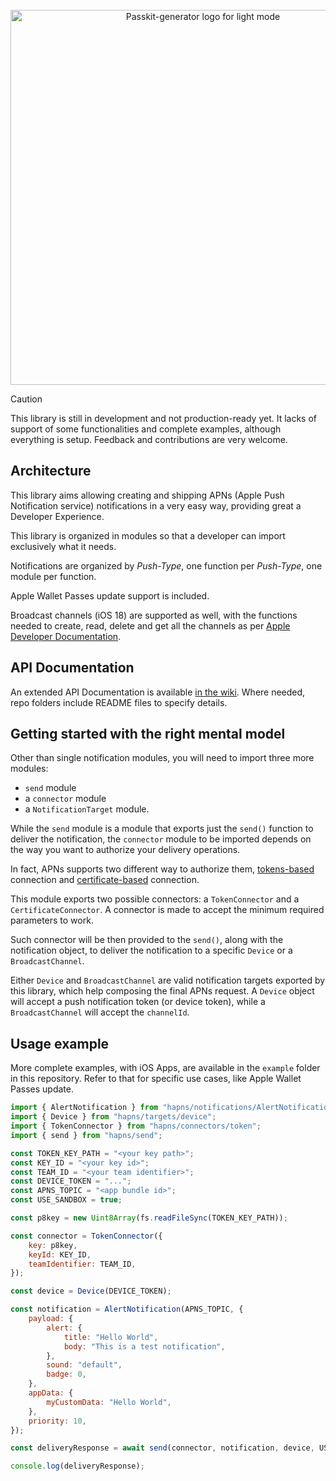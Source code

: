 <div align="center">
	<br>
	<picture>
		<source media="(prefers-color-scheme: dark)"
			srcset="https://github.com/alexandercerutti/hapns/raw/feature/readme/logo/assets/logo-dark.svg?sanitize=true"
			width="600"
		>
		<img
			width="600"
			alt="Passkit-generator logo for light mode"
			src="https://github.com/alexandercerutti/hapns/raw/feature/readme/logo/assets/logo-light.svg?sanitize=true"
		>
	</picture>
	<br>
</div>

> [!CAUTION]
> This library is still in development and not production-ready yet. It lacks of support of some functionalities and complete examples, although everything is setup. Feedback and contributions are very welcome.

## Architecture

This library aims allowing creating and shipping APNs (Apple Push Notification service) notifications in a very easy way, providing great a Developer Experience.

This library is organized in modules so that a developer can import exclusively what it needs.

Notifications are organized by _Push-Type_, one function per _Push-Type_, one module per function.

Apple Wallet Passes update support is included.

Broadcast channels (iOS 18) are supported as well, with the functions needed to create, read, delete and get all the channels as per [Apple Developer Documentation](https://developer.apple.com/documentation/usernotifications/setting-up-broadcast-push-notifications).

## API Documentation

An extended API Documentation is available [in the wiki](https://github.com/alexandercerutti/hapns/wiki/API-Documentation-Reference). Where needed, repo folders include README files to specify details.

## Getting started with the right mental model

Other than single notification modules, you will need to import three more modules:

- `send` module
- a `connector` module
- a `NotificationTarget` module.

While the `send` module is a module that exports just the `send()` function to deliver the notification, the `connector` module to be imported depends on the way you want to authorize your delivery operations.

In fact, APNs supports two different way to authorize them, [tokens-based](https://developer.apple.com/documentation/usernotifications/establishing-a-token-based-connection-to-apns) connection and [certificate-based](https://developer.apple.com/documentation/usernotifications/establishing-a-certificate-based-connection-to-apns) connection.

This module exports two possible connectors: a `TokenConnector` and a `CertificateConnector`. A connector is made to accept the minimum required parameters to work.

Such connector will be then provided to the `send()`, along with the notification object, to deliver the notification to a specific `Device` or a `BroadcastChannel`.

Either `Device` and `BroadcastChannel` are valid notification targets exported by this library, which help composing the final APNs request. A `Device` object will accept a push notification token (or device token), while a `BroadcastChannel` will accept the `channelId`.

## Usage example

More complete examples, with iOS Apps, are available in the `example` folder in this repository. Refer to that for specific use cases, like Apple Wallet Passes update.

```js
import { AlertNotification } from "hapns/notifications/AlertNotification";
import { Device } from "hapns/targets/device";
import { TokenConnector } from "hapns/connectors/token";
import { send } from "hapns/send";

const TOKEN_KEY_PATH = "<your key path>";
const KEY_ID = "<your key id>";
const TEAM_ID = "<your team identifier>";
const DEVICE_TOKEN = "...";
const APNS_TOPIC = "<app bundle id>";
const USE_SANDBOX = true;

const p8key = new Uint8Array(fs.readFileSync(TOKEN_KEY_PATH));

const connector = TokenConnector({
	key: p8key,
	keyId: KEY_ID,
	teamIdentifier: TEAM_ID,
});

const device = Device(DEVICE_TOKEN);

const notification = AlertNotification(APNS_TOPIC, {
	payload: {
		alert: {
			title: "Hello World",
			body: "This is a test notification",
		},
		sound: "default",
		badge: 0,
	},
	appData: {
		myCustomData: "Hello World",
	},
	priority: 10,
});

const deliveryResponse = await send(connector, notification, device, USE_SANDBOX);

console.log(deliveryResponse);
```
